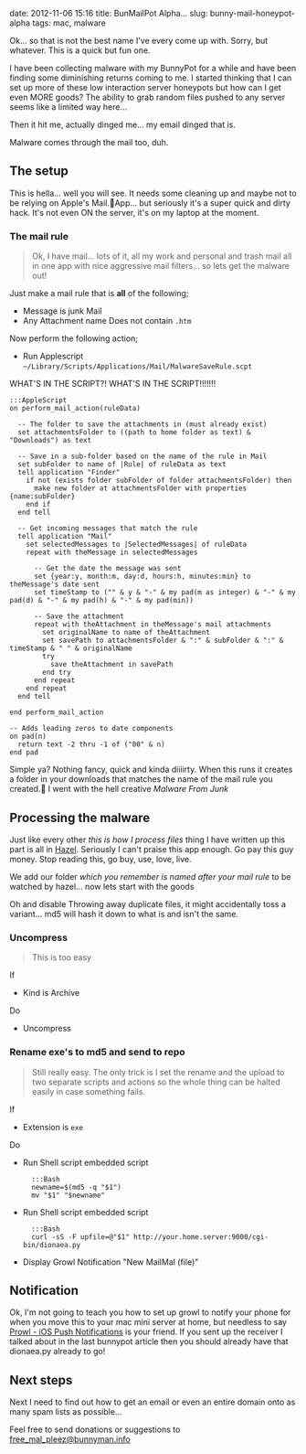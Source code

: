 date: 2012-11-06 15:16
title: BunMailPot Alpha…
slug: bunny-mail-honeypot-alpha
tags: mac, malware

Ok… so that is not the best name I've every come up with. Sorry, but whatever. This is a quick but fun one.

I have been collecting malware with my BunnyPot for a while and have been finding some diminishing returns coming to me. I started thinking that I can set up more of these low interaction server honeypots but how can I get even MORE goods? The ability to grab random files pushed to any server seems like a limited way here…

Then it hit me, actually dinged me… my email dinged that is.

Malware comes through the mail too, duh.

## The setup
This is hella… well you will see. It needs some cleaning up and maybe not to be relying on Apple's Mail.App… but seriously it's a super quick and dirty hack. It's not even ON the server, it's on my laptop at the moment.

### The mail rule
> Ok, I have mail… lots of it, all my work and personal and trash mail all in one app with nice aggressive mail filters… so lets get the malware out!

Just make a mail rule that is **all** of the following;

- Message is junk Mail
- Any Attachment name Does not contain ```.htm```

Now perform the following action;

- Run Applescript ```~/Library/Scripts/Applications/Mail/MalwareSaveRule.scpt```

WHAT'S IN THE SCRIPT?! WHAT'S IN THE SCRIPT!!!!!!!

    :::AppleScript
    on perform_mail_action(ruleData)
      
      -- The folder to save the attachments in (must already exist)
      set attachmentsFolder to ((path to home folder as text) & "Downloads") as text
      
      -- Save in a sub-folder based on the name of the rule in Mail
      set subFolder to name of |Rule| of ruleData as text
      tell application "Finder"
        if not (exists folder subFolder of folder attachmentsFolder) then
          make new folder at attachmentsFolder with properties {name:subFolder}
        end if
      end tell
      
      -- Get incoming messages that match the rule
      tell application "Mail"
        set selectedMessages to |SelectedMessages| of ruleData
        repeat with theMessage in selectedMessages
          
          -- Get the date the message was sent
          set {year:y, month:m, day:d, hours:h, minutes:min} to theMessage's date sent
          set timeStamp to ("" & y & "-" & my pad(m as integer) & "-" & my pad(d) & "-" & my pad(h) & "-" & my pad(min))
          
          -- Save the attachment
          repeat with theAttachment in theMessage's mail attachments
            set originalName to name of theAttachment
            set savePath to attachmentsFolder & ":" & subFolder & ":" & timeStamp & " " & originalName
            try
              save theAttachment in savePath
            end try
          end repeat
        end repeat
      end tell
      
    end perform_mail_action

    -- Adds leading zeros to date components
    on pad(n)
      return text -2 thru -1 of ("00" & n)
    end pad


Simple ya? Nothing fancy, quick and kinda diiiirty. When this runs it creates a folder in your downloads that matches the name of the mail rule you created. I went with the hell creative _Malware From Junk_

## Processing the malware
Just like every other _this is how I process files_ thing I have written up this part is all in [Hazel](http://www.noodlesoft.com/). Seriously I can't praise this app enough. Go pay this guy money. Stop reading this, go buy, use, love, live.

We add our folder _which you remember is named after your mail rule_ to be watched by hazel… now lets start with the goods

Oh and disable Throwing away duplicate files, it might accidentally toss a variant… md5 will hash it down to what is and isn't the same.

### Uncompress
> This is too easy
 
If

- Kind is Archive

Do

- Uncompress

### Rename exe's to md5 and send to repo
> Still really easy. The only trick is I set the rename and the upload to two separate scripts and actions so the whole thing can be halted easily in case something fails.

If

- Extension is ```exe```

Do

- Run Shell script embedded script

		:::Bash
		newname=$(md5 -q "$1")
		mv "$1" "$newname"

- Run Shell script embedded script

		:::Bash
		curl -sS -F upfile=@"$1" http://your.home.server:9000/cgi-bin/dionaea.py

- Display Growl Notification "New MailMal (file)"
		

## Notification
Ok, I'm not going to teach you how to set up growl to notify your phone for when you move this to your mac mini server at home, but needless to say [Prowl - iOS Push Notifications](http://prowlapp.com/) is your friend. If you sent up the receiver I talked about in the last bunnypot article then you should already have that dionaea.py already to go!

## Next steps
Next I need to find out how to get an email or even an entire domain onto as many spam lists as possible…

Feel free to send donations or suggestions to <a href="mailto:free_mal_pleez@bunnyman.info">free_mal_pleez@bunnyman.info</a>
